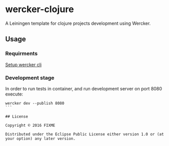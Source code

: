 # wercker-clojure

A Leiningen template for clojure projects development using Wercker.

## Usage

### Requirments

[Setup wercker cli](http://devcenter.wercker.com/cli/installation/index.html)

### Development stage

In order to run tests in container, and run development server on port 8080 execute:

````
wercker dev --publish 8080
```

## License

Copyright © 2016 FIXME

Distributed under the Eclipse Public License either version 1.0 or (at
your option) any later version.
